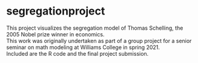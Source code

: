 # segregationproject
This project visualizes the segregation model of Thomas Schelling, the 2005 Nobel prize winner in economics.\
This work was originally undertaken as part of a group project for a senior seminar on math modeling at Williams College in spring 2021. \
Included are the R code and the final project submission. 
